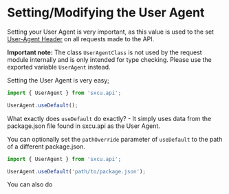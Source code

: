 # Setting/Modifying the User Agent

Setting your User Agent is very important, as this value is used to the set [User-Agent Header](https://developer.mozilla.org/en-US/docs/Web/HTTP/Headers/User-Agent) on all requests made to the API.

**Important note:** The class `UserAgentClass` is not used by the request module internally and is only intended for type checking. Please use the exported variable `UserAgent` instead.

Setting the User Agent is very easy;
```js
import { UserAgent } from 'sxcu.api';

UserAgent.useDefault();
```

What exactly does `useDefault` do exactly? - It simply uses data from the package.json file found in sxcu.api as the User Agent. 

You can optionally set the `pathOverride` parameter of `useDefault` to the path of a different package.json.
```js
import { UserAgent } from 'sxcu.api';

UserAgent.useDefault('path/to/package.json');
```

You can also do
